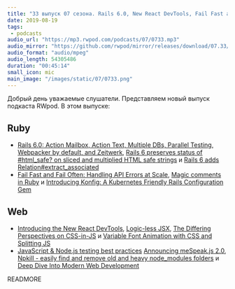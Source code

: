 ```yaml
---
title: "33 выпуск 07 сезона. Rails 6.0, New React DevTools, Fail Fast and Fail Often, Konfig, meSpeak.js 2.0, Npkill и прочее"
date: 2019-08-19
tags:
 - podcasts
audio_url: "https://mp3.rwpod.com/podcasts/07/0733.mp3"
audio_mirror: "https://github.com/rwpod/mirror/releases/download/07.33/0733.mp3"
audio_format: "audio/mpeg"
audio_length: 54305486
duration: "00:45:14"
small_icon: mic
main_image: "/images/static/07/0733.png"
---
```


Добрый день уважаемые слушатели. Представляем новый выпуск подкаста RWpod. В этом выпуске:

## Ruby

 - [Rails 6.0: Action Mailbox, Action Text, Multiple DBs, Parallel Testing, Webpacker by default, and Zeitwerk](https://weblog.rubyonrails.org/2019/8/15/Rails-6-0-final-release/), [Rails 6 preserves status of #html_safe? on sliced and multiplied HTML safe strings](https://blog.bigbinary.com/2019/08/13/rails-6-preserves-status-of-html_safe-on-sliced-and-multiplied-html-safe-strings.html) и [Rails 6 adds Relation#extract_associated](https://blog.saeloun.com/2019/08/15/rails-6-extract-associated.html)
 - [Fail Fast and Fail Often: Handling API Errors at Scale](https://monolist.co/blog/2019/08/fail-fast-and-fail-often/), [Magic comments in Ruby](https://medium.com/@farsi_mehdi/magic-comments-in-ruby-81d45ff92e34) и [Introducing Konfig: A Kubernetes Friendly Rails Configuration Gem](https://blog.cloud66.com/introducing-konfig-a-kubernetes-friendly-rails-configuration-gem/)

## Web

 - [Introducing the New React DevTools](https://reactjs.org/blog/2019/08/15/new-react-devtools.html), [Logic-less JSX](https://verekia.com/react/logic-less-jsx/), [The Differing Perspectives on CSS-in-JS](https://css-tricks.com/the-differing-perspectives-on-css-in-js/) и [Variable Font Animation with CSS and Splitting JS](https://css-irl.info/variable-font-animation-with-css-and-splitting-js/)
 - [JavaScript & Node.js testing best practices](https://github.com/goldbergyoni/javascript-testing-best-practices) [Announcing meSpeak.js 2.0](https://www.masswerk.at/nowgobang/2019/mespeak_2_0), [Npkill - easily find and remove old and heavy node_modules folders](https://npkill.js.org/) и [Deep Dive Into Modern Web Development](https://fullstackopen.com/en/)

READMORE
